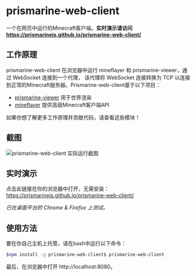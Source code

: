 # prismarine-web-client

一个在网页中运行的Minecraft客户端。**实时演示请访问 https://prismarinejs.github.io/prismarine-web-client/**

## 工作原理
prismarine-web-client 在浏览器中运行 mineflayer 和 prismarine-viewer，通过 WebSocket 连接到一个代理，
该代理将 WebSocket 连接转换为 TCP 以连接到正常的Minecraft服务器。Prismarine-web-client基于以下项目：
* [prismarine-viewer](https://github.com/PrismarineJS/prismarine-viewer) 用于世界渲染
* [mineflayer](https://github.com/PrismarineJS/mineflayer) 提供高级Minecraft客户端API

如果你想了解更多工作原理并贡献代码，请查看这些模块！

## 截图
![prismarine-web-client 实际运行截图](screenshot.png)

## 实时演示
点击此链接在你的浏览器中打开，无需安装：https://prismarinejs.github.io/prismarine-web-client/

*已在桌面平台的 Chrome & Firefox 上测试。*

## 使用方法
要在你自己主机上托管，请在bash中运行以下命令：
```bash
$npm install -g prismarine-web-client$ prismarine-web-client
```
最后，在浏览器中打开 http://localhost:8080。
